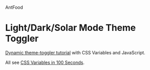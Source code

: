 AntFood
# Light/Dark/Solar Mode Theme Toggler

[Dynamic theme-toggler tutorial](https://youtu.be/rXuHGLzSmSE) with CSS Variables and JavaScript.  


All see [CSS Variables in 100 Seconds](https://youtu.be/NtRmIp4eMjs). 
